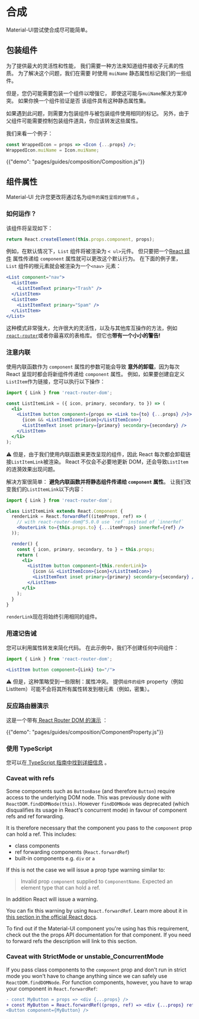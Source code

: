 # 合成

<p class="description">Material-UI尝试使合成尽可能简单。</p>

## 包装组件

为了提供最大的灵活性和性能， 我们需要一种方法来知道组件接收子元素的性质。 为了解决这个问题，我们在需要 时使用 `muiName` 静态属性标记我们的一些组件。

但是，您仍可能需要包装一个组件以增强它， 即使这可能与`muiName`解决方案冲突。 如果你换一个组件验证是否 该组件具有这种静态属性集。

如果遇到此问题，则需要为包装组件与被包装组件使用相同的标记。 另外，由于父组件可能需要控制包装组件道具，你应该转发这些属性。

我们来看一个例子：

```jsx
const WrappedIcon = props => <Icon {...props} />;
WrappedIcon.muiName = Icon.muiName;
```

{{"demo": "pages/guides/composition/Composition.js"}}

## 组件属性

Material-UI 允许您更改将通过名为`组件的属性呈现的根节点` 。

### 如何运作？

该组件将呈现如下：

```js
return React.createElement(this.props.component, props);
```

例如，在默认情况下，`List` 组件将被渲染为 `< ul>`元件。 但只要把一个[React 组件](https://reactjs.org/docs/components-and-props.html#function-and-class-components) 属性传递给 `component` 属性就可以更改这个默认行为。 在下面的例子里， `List` 组件的根元素就会被渲染为一个`<nav>` 元素：

```jsx
<List component="nav">
  <ListItem>
    <ListItemText primary="Trash" />
  </ListItem>
  <ListItem>
    <ListItemText primary="Spam" />
  </ListItem>
</List>
```

这种模式非常强大，允许很大的灵活性，以及与其他库互操作的方法，例如[`react-router`](#react-router-demo)或者你最喜欢的表格库。 但它也**带有一个小小的警告!**

### 注意内联

使用内联函数作为 `component` 属性的参数可能会导致 **意外的卸载**，因为每次 React 呈现时都会将新组件传递给 `component` 属性。 例如，如果要创建自定义`ListItem`作为链接，您可以执行以下操作：

```jsx
import { Link } from 'react-router-dom';

const ListItemLink = ({ icon, primary, secondary, to }) => (
  <li>
    <ListItem button component={props => <Link to={to} {...props} />}>
      {icon && <ListItemIcon>{icon}</ListItemIcon>}
      <ListItemText inset primary={primary} secondary={secondary} />
    </ListItem>
  </li>
);
```

⚠️ 但是，由于我们使用内联函数来更改呈现的组件，因此 React 每次都会卸载链接`ListItemLink`被渲染。 React 不仅会不必要地更新 DOM，还会导致`ListItem` 的涟漪效果出现问题。

解决方案很简单： **避免内联函数并将静态组件传递给 `component` 属性**。 让我们改变我们的`ListItemLink`以下内容：

```jsx
import { Link } from 'react-router-dom';

class ListItemLink extends React.Component {
  renderLink = React.forwardRef((itemProps, ref) => (
    // with react-router-dom@^5.0.0 use `ref` instead of `innerRef`
    <RouterLink to={this.props.to} {...itemProps} innerRef={ref} />
  ));

  render() {
    const { icon, primary, secondary, to } = this.props;
    return (
      <li>
        <ListItem button component={this.renderLink}>
          {icon && <ListItemIcon>{icon}</ListItemIcon>}
          <ListItemText inset primary={primary} secondary={secondary} />
        </ListItem>
      </li>
    );
  }
}
```

`renderLink`现在将始终引用相同的组件。

### 用速记告诫

您可以利用属性转发来简化代码。 在此示例中，我们不创建任何中间组件：

```jsx
import { Link } from 'react-router-dom';

<ListItem button component={Link} to="/">
```

⚠️ 但是，这种策略受到一些限制：属性冲突。 提供`组件的组件` property（例如 ListItem）可能不会将其所有属性转发到根元素（例如，密集）。

### 反应路由器演示

这是一个带有[ React Router DOM 的演示](https://github.com/ReactTraining/react-router) ：

{{"demo": "pages/guides/composition/ComponentProperty.js"}}

### 使用 TypeScript

您可以在[ TypeScript 指南中找到详细信息](/guides/typescript#usage-of-component-property) 。

### Caveat with refs

Some components such as `ButtonBase` (and therefore `Button`) require access to the underlying DOM node. This was previously done with `ReactDOM.findDOMNode(this)`. However `findDOMNode` was deprecated (which disqualifies its usage in React's concurrent mode) in favour of component refs and ref forwarding.

It is therefore necessary that the component you pass to the `component` prop can hold a ref. This includes:

- class components
- ref forwarding components (`React.forwardRef`)
- built-in components e.g. `div` or `a`

If this is not the case we will issue a prop type warning similar to:

> Invalid prop `component` supplied to `ComponentName`. Expected an element type that can hold a ref.

In addition React will issue a warning.

You can fix this warning by using `React.forwardRef`. Learn more about it in [this section in the official React docs](https://reactjs.org/docs/forwarding-refs.html).

To find out if the Material-UI component you're using has this requirement, check out the the props API documentation for that component. If you need to forward refs the description will link to this section.

### Caveat with StrictMode or unstable_ConcurrentMode

If you pass class components to the `component` prop and don't run in strict mode you won't have to change anything since we can safely use `ReactDOM.findDOMNode`. For function components, however, you have to wrap your component in `React.forwardRef`:

```diff
- const MyButton = props => <div {...props} />
+ const MyButton = React.forwardRef((props, ref) => <div {...props} ref={ref} />)
<Button component={MyButton} />
```
